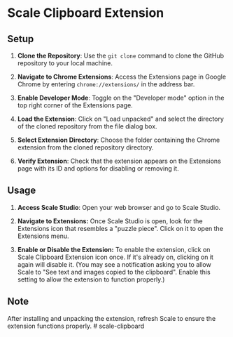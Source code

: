 # Scale Clipboard Extension

## Setup

1. **Clone the Repository**: Use the `git clone` command to clone the GitHub repository to your local machine.

2. **Navigate to Chrome Extensions**: Access the Extensions page in Google Chrome by entering `chrome://extensions/` in the address bar.

3. **Enable Developer Mode**: Toggle on the "Developer mode" option in the top right corner of the Extensions page.

4. **Load the Extension**: Click on "Load unpacked" and select the directory of the cloned repository from the file dialog box.

5. **Select Extension Directory**: Choose the folder containing the Chrome extension from the cloned repository directory.

6. **Verify Extension**: Check that the extension appears on the Extensions page with its ID and options for disabling or removing it.

## Usage

1. **Access Scale Studio**: Open your web browser and go to Scale Studio.

2. **Navigate to Extensions:** Once Scale Studio is open, look for the Extensions icon that resembles a "puzzle piece". Click on it to open the Extensions menu.

3. **Enable or Disable the Extension:** To enable the extension, click on Scale Clipboard Extension icon once. If it's already on, clicking on it again will disable it. (You may see a notification asking you to allow Scale to "See text and images copied to the clipboard". Enable this setting to allow the extension to function properly.)

## Note

After installing and unpacking the extension, refresh Scale to ensure the extension functions properly.
#   s c a l e - c l i p b o a r d  
 